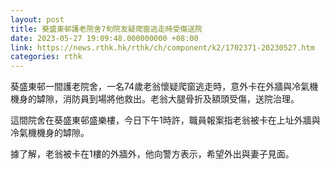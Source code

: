 ```yaml
---
layout: post
title: 葵盛東邨護老院舍7旬院友疑爬窗逃走時受傷送院
date: 2023-05-27 19:09:48.000000000 +08:00
link: https://news.rthk.hk/rthk/ch/component/k2/1702371-20230527.htm
categories: rthk
---
```


葵盛東邨一間護老院舍，一名74歲老翁懷疑爬窗逃走時，意外卡在外牆與冷氣機機身的罅隙，消防員到場將他救出。老翁大腿骨折及額頭受傷，送院治理。

這間院舍在葵盛東邨盛樂樓，今日下午1時許，職員報案指老翁被卡在上址外牆與冷氣機機身的罅隙。

據了解，老翁被卡在1樓的外牆外，他向警方表示，希望外出與妻子見面。
